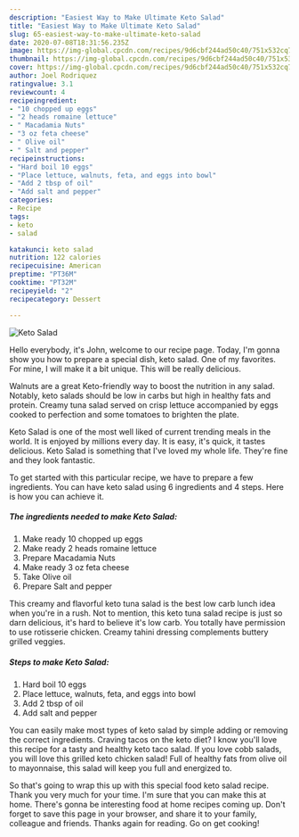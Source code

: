 ```yaml
---
description: "Easiest Way to Make Ultimate Keto Salad"
title: "Easiest Way to Make Ultimate Keto Salad"
slug: 65-easiest-way-to-make-ultimate-keto-salad
date: 2020-07-08T18:31:56.235Z
image: https://img-global.cpcdn.com/recipes/9d6cbf244ad50c40/751x532cq70/keto-salad-recipe-main-photo.jpg
thumbnail: https://img-global.cpcdn.com/recipes/9d6cbf244ad50c40/751x532cq70/keto-salad-recipe-main-photo.jpg
cover: https://img-global.cpcdn.com/recipes/9d6cbf244ad50c40/751x532cq70/keto-salad-recipe-main-photo.jpg
author: Joel Rodriquez
ratingvalue: 3.1
reviewcount: 4
recipeingredient:
- "10 chopped up eggs"
- "2 heads romaine lettuce"
- " Macadamia Nuts"
- "3 oz feta cheese"
- " Olive oil"
- " Salt and pepper"
recipeinstructions:
- "Hard boil 10 eggs"
- "Place lettuce, walnuts, feta, and eggs into bowl"
- "Add 2 tbsp of oil"
- "Add salt and pepper"
categories:
- Recipe
tags:
- keto
- salad

katakunci: keto salad 
nutrition: 122 calories
recipecuisine: American
preptime: "PT36M"
cooktime: "PT32M"
recipeyield: "2"
recipecategory: Dessert

---
```



![Keto Salad](https://img-global.cpcdn.com/recipes/9d6cbf244ad50c40/751x532cq70/keto-salad-recipe-main-photo.jpg)

Hello everybody, it's John, welcome to our recipe page. Today, I'm gonna show you how to prepare a special dish, keto salad. One of my favorites. For mine, I will make it a bit unique. This will be really delicious.

Walnuts are a great Keto-friendly way to boost the nutrition in any salad. Notably, keto salads should be low in carbs but high in healthy fats and protein. Creamy tuna salad served on crisp lettuce accompanied by eggs cooked to perfection and some tomatoes to brighten the plate.

Keto Salad is one of the most well liked of current trending meals in the world. It is enjoyed by millions every day. It is easy, it's quick, it tastes delicious. Keto Salad is something that I've loved my whole life. They're fine and they look fantastic.


To get started with this particular recipe, we have to prepare a few ingredients. You can have keto salad using 6 ingredients and 4 steps. Here is how you can achieve it.

<!--inarticleads1-->

##### The ingredients needed to make Keto Salad:

1. Make ready 10 chopped up eggs
1. Make ready 2 heads romaine lettuce
1. Prepare  Macadamia Nuts
1. Make ready 3 oz feta cheese
1. Take  Olive oil
1. Prepare  Salt and pepper


This creamy and flavorful keto tuna salad is the best low carb lunch idea when you&#39;re in a rush. Not to mention, this keto tuna salad recipe is just so darn delicious, it&#39;s hard to believe it&#39;s low carb. You totally have permission to use rotisserie chicken. Creamy tahini dressing complements buttery grilled veggies. 

<!--inarticleads2-->

##### Steps to make Keto Salad:

1. Hard boil 10 eggs
1. Place lettuce, walnuts, feta, and eggs into bowl
1. Add 2 tbsp of oil
1. Add salt and pepper


You can easily make most types of keto salad by simple adding or removing the correct ingredients. Craving tacos on the keto diet? I know you&#39;ll love this recipe for a tasty and healthy keto taco salad. If you love cobb salads, you will love this grilled keto chicken salad! Full of healthy fats from olive oil to mayonnaise, this salad will keep you full and energized to. 

So that's going to wrap this up with this special food keto salad recipe. Thank you very much for your time. I'm sure that you can make this at home. There's gonna be interesting food at home recipes coming up. Don't forget to save this page in your browser, and share it to your family, colleague and friends. Thanks again for reading. Go on get cooking!
